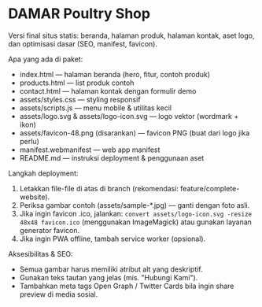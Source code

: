 # DAMAR Poultry Shop

Versi final situs statis: beranda, halaman produk, halaman kontak, aset logo, dan optimisasi dasar (SEO, manifest, favicon).

Apa yang ada di paket:
- index.html — halaman beranda (hero, fitur, contoh produk)
- products.html — list produk contoh
- contact.html — halaman kontak dengan formulir demo
- assets/styles.css — styling responsif
- assets/scripts.js — menu mobile & utilitas kecil
- assets/logo.svg & assets/logo-icon.svg — logo vektor (wordmark + ikon)
- assets/favicon-48.png (disarankan) — favicon PNG (buat dari logo jika perlu)
- manifest.webmanifest — web app manifest
- README.md — instruksi deployment & penggunaan aset

Langkah deployment:
1. Letakkan file-file di atas di branch (rekomendasi: feature/complete-website).
2. Periksa gambar contoh (assets/sample-*.jpg) — ganti dengan foto asli.
3. Jika ingin favicon .ico, jalankan: `convert assets/logo-icon.svg -resize 48x48 favicon.ico` (menggunakan ImageMagick) atau gunakan layanan generator favicon.
4. Jika ingin PWA offline, tambah service worker (opsional).

Aksesibilitas & SEO:
- Semua gambar harus memiliki atribut alt yang deskriptif.
- Gunakan teks tautan yang jelas (mis. "Hubungi Kami").
- Tambahkan meta tags Open Graph / Twitter Cards bila ingin share preview di media sosial.
